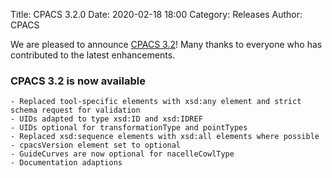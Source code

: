 Title: CPACS 3.2.0
Date: 2020-02-18 18:00
Category: Releases
Author: CPACS

We are pleased to announce [CPACS 3.2](https://github.com/DLR-SL/CPACS/releases/tag/v3.2)! Many thanks to everyone who has contributed to the latest enhancements.

### CPACS 3.2 is now available

	- Replaced tool-specific elements with xsd:any element and strict schema request for validation
    - UIDs adapted to type xsd:ID and xsd:IDREF
    - UIDs optional for transformationType and pointTypes
    - Replaced xsd:sequence elements with xsd:all elements where possible
    - cpacsVersion element set to optional
    - GuideCurves are now optional for nacelleCowlType
    - Documentation adaptions